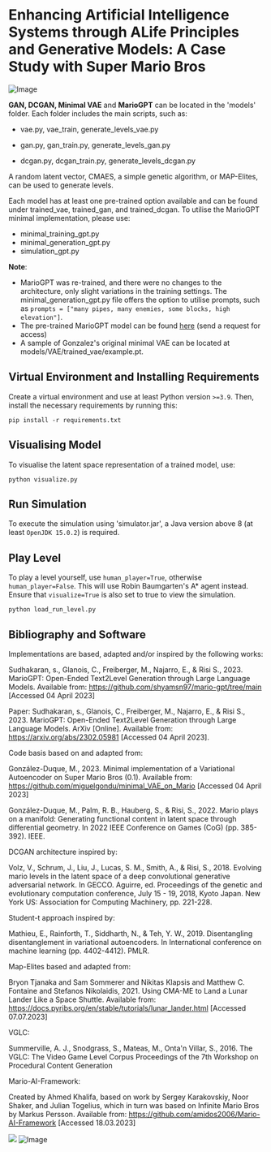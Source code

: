 # Enhancing Artificial Intelligence Systems through ALife Principles and Generative Models: A Case Study with Super Mario Bros

![Image](https://github.com/amelieLePanda/Mario_ALife_Master_Thesis/blob/main/results_playabilit_out_of_five/difficult_mario_agent_fails_runs_back_multiple.gif)


**GAN, DCGAN, Minimal VAE** and **MarioGPT** can be located in the 'models' folder. 
Each folder includes the main scripts, such as:

* vae.py, vae_train, generate_levels_vae.py 
  

* gan.py, gan_train.py, generate_levels_gan.py


* dcgan.py, dcgan_train.py, generate_levels_dcgan.py

A random latent vector, CMAES, a simple genetic algorithm, or MAP-Elites, can be used to generate levels.


Each model has at least one pre-trained option available and can be found under trained_vae, trained_gan, and trained_dcgan.
To utilise the MarioGPT minimal implementation, please use:

- minimal_training_gpt.py 
- minimal_generation_gpt.py
- simulation_gpt.py 

**Note**: 
- MarioGPT was re-trained, and there were no changes to the architecture, only slight variations in the training settings. 
The minimal_generation_gpt.py file offers the option to utilise prompts, such as `prompts = ["many pipes, many enemies, some blocks, high elevation"]`.
- The pre-trained MarioGPT model can be found [here](https://drive.google.com/drive/folders/1KLLGjMD17G3N8SpJz2CU-ai4g_4DM3Iz?usp=sharing) (send a request for access)
- A sample of Gonzalez's original minimal VAE can be located at models/VAE/trained_vae/example.pt.


## Virtual Environment and Installing Requirements

Create a virtual environment and use at least Python version `>=3.9`. Then, install the necessary requirements by running this:

```
pip install -r requirements.txt
```


## Visualising Model

To visualise the latent space representation of a trained model, use:

```
python visualize.py
```


## Run Simulation

To execute the simulation using 'simulator.jar', a Java version above 8 (at least `OpenJDK 15.0.2`) is required.



## Play Level

To play a level yourself, use `human_player=True`, otherwise `human_player=False`. 
This will use Robin Baumgarten's A* agent instead.
Ensure that `visualize=True` is also set to true to view the simulation.

```
python load_run_level.py
```


## Bibliography and Software
Implementations are based, adapted and/or inspired by the following works:

Sudhakaran, s., Glanois, C., Freiberger, M., Najarro, E., & Risi S., 2023.
MarioGPT: Open-Ended Text2Level Generation through Large Language Models.
Available from: https://github.com/shyamsn97/mario-gpt/tree/main [Accessed 04 April 2023]

Paper: 
Sudhakaran, s., Glanois, C., Freiberger, M., Najarro, E., & Risi S., 2023.
MarioGPT: Open-Ended Text2Level Generation through Large Language Models. ArXiv [Online].
Available from: https://arxiv.org/abs/2302.05981 [Accessed 04 April 2023].

Code basis based on and adapted from:

González-Duque, M., 2023. Minimal implementation of a Variational Autoencoder on Super Mario Bros (0.1).
Available from: https://github.com/miguelgondu/minimal_VAE_on_Mario [Accessed 04 April 2023]

González-Duque, M., Palm, R. B., Hauberg, S., & Risi, S., 2022. 
Mario plays on a manifold: Generating functional content in latent space through differential geometry. 
In 2022 IEEE Conference on Games (CoG) (pp. 385-392). IEEE.

DCGAN architecture inspired by:

Volz, V., Schrum, J., Liu, J., Lucas, S. M., Smith, A., & Risi, S.,  2018.
Evolving mario levels in the latent space of a deep convolutional generative adversarial network. In GECCO.
Aguirre, ed. Proceedings of the genetic and evolutionary computation conference, July 15 - 19, 2018, Kyoto Japan.
New York US: Association for Computing Machinery, pp. 221-228.

Student-t approach inspired by:

Mathieu, E., Rainforth, T., Siddharth, N., & Teh, Y. W., 2019.
Disentangling disentanglement in variational autoencoders.
In International conference on machine learning (pp. 4402-4412). PMLR.

Map-Elites based and adapted from:

Bryon Tjanaka and Sam Sommerer and Nikitas Klapsis and Matthew C. Fontaine and Stefanos Nikolaidis, 2021.
Using CMA-ME to Land a Lunar Lander Like a Space Shuttle. Available from:
https://docs.pyribs.org/en/stable/tutorials/lunar_lander.html [Accessed 07.07.2023]

VGLC:

Summerville, A. J., Snodgrass, S., Mateas, M., Onta'n Villar, S., 2016.
The VGLC: The Video Game Level Corpus
Proceedings of the 7th Workshop on Procedural Content Generation

Mario-AI-Framework:

Created by Ahmed Khalifa, based on work by Sergey Karakovskiy, Noor Shaker, and Julian Togelius, which in turn was based on Infinite Mario Bros by Markus Persson.
Available from: https://github.com/amidos2006/Mario-AI-Framework [Accessed 18.03.2023]

![](https://github.com/amelieLePanda/Mario_ALife_Master_Thesis/blob/main/results_playabilit_out_of_five/extreme_diff_mario_fail_high_quality.gif)
![Image](https://github.com/amelieLePanda/Mario_ALife_Master_Thesis/blob/main/results_playabilit_out_of_five/extreme_diff_mario_pass__high_quality.gif)
